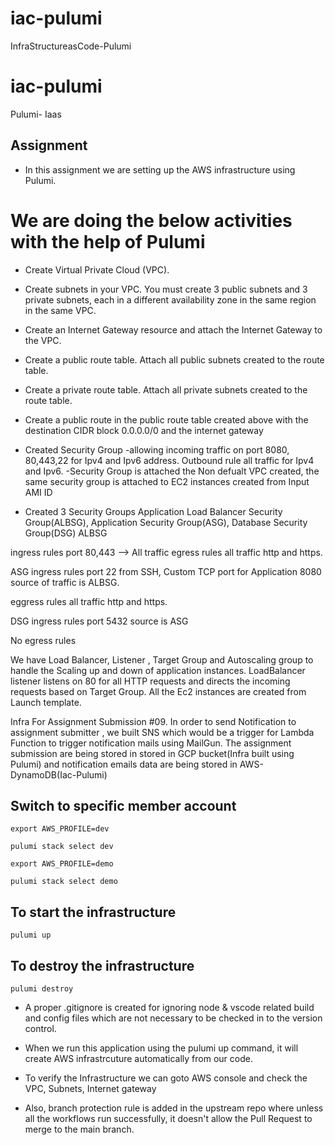 # iac-pulumi

InfraStructureasCode-Pulumi

# iac-pulumi

Pulumi- Iaas

## Assignment

- In this assignment we are setting up the AWS infrastructure using Pulumi.

# We are doing the below activities with the help of Pulumi

- Create Virtual Private Cloud (VPC).

- Create subnets in your VPC. You must create 3 public subnets and 3 private subnets, each in a different availability zone in the same region in the same VPC.

- Create an Internet Gateway resource and attach the Internet Gateway to the VPC.

- Create a public route table. Attach all public subnets created to the route table.

- Create a private route table. Attach all private subnets created to the route table.

- Create a public route in the public route table created above with the destination CIDR block 0.0.0.0/0 and the internet gateway

- Created Security Group -allowing incoming traffic on port 8080, 80,443,22 for Ipv4 and Ipv6 address.
  Outbound rule all traffic for Ipv4 and Ipv6.
  -Security Group is attached the Non defualt VPC created, the same security group is attached to EC2 instances created from Input AMI ID

- Created 3 Security Groups Application Load Balancer Security Group(ALBSG), Application Security Group(ASG), Database Security Group(DSG)
  ALBSG

ingress rules
port 80,443 --> All traffic
egress rules
all traffic http and https.

ASG
ingress rules
port 22 from SSH, Custom TCP port for Application 8080 source of traffic is ALBSG.

eggress rules
all traffic http and https.

DSG
ingress rules
port 5432 source is ASG

No egress rules

We have Load Balancer, Listener , Target Group and Autoscaling group to handle the Scaling up and down of application instances.
LoadBalancer listener listens on 80 for all HTTP requests and directs the incoming requests based on Target Group.
All the Ec2 instances are created from Launch template.

Infra For Assignment Submission #09.
In order to send Notification to assignment submitter , we built SNS which would be a trigger for Lambda Function to trigger notification mails using MailGun.
The assignment submission are being stored in stored in GCP bucket(Infra built using Pulumi) and notification emails data are being stored in AWS-DynamoDB(Iac-Pulumi)

## Switch to specific member account

`export AWS_PROFILE=dev`

`pulumi stack select dev`

`export AWS_PROFILE=demo`

`pulumi stack select demo`

## To start the infrastructure

`pulumi up`

## To destroy the infrastructure

`pulumi destroy`

- A proper .gitignore is created for ignoring node & vscode related build and config files which are not necessary to be checked in to the version control.

- When we run this application using the pulumi up command, it will create AWS infrastrcuture automatically from our code.

- To verify the Infrastructure we can goto AWS console and check the VPC, Subnets, Internet gateway

- Also, branch protection rule is added in the upstream repo where unless all the workflows run successfully, it doesn't allow the Pull Request to merge to the main branch.
